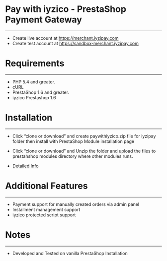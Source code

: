 # Pay with iyzico - PrestaShop Payment Gateway
------------
* Create live account at https://merchant.iyzipay.com
* Create test account at https://sandbox-merchant.iyzipay.com


# Requirements
------------
* PHP 5.4 and greater.
* cURL
* PrestaShop 1.6 and greater.
* iyzico Prestashop 1.6

# Installation
---------------
* Click “clone or download” and create paywithiyzico.zip file for iyzipay folder then install with PrestaShop Module installation page
* Click “clone or download” and Unzip the folder and upload the files to prestahshop modules directory where other modules runs.

* <a href="https://dev.iyzipay.com/tr/acik-kaynak/prestashop">Detailed Info</a>

# Additional Features
---------------------
* Payment support for manually created orders via admin panel
* Installment management support
* iyzico protected script support

# Notes
---------------
* Developed and Tested on vanilla PrestaShop Installation
